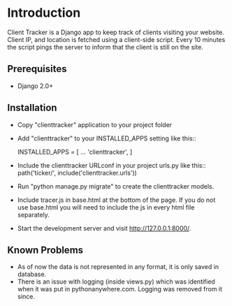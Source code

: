 # Introduction

Client Tracker is a Django app to keep track of clients visiting your website. 
Client IP, and location is fetched using a client-side script. Every 10 minutes
the script pings the server to inform that the client is still on the site.

## Prerequisites

- Django 2.0+

## Installation

- Copy "clienttracker" application to your project folder 
- Add "clienttracker" to your INSTALLED_APPS setting like this::

    INSTALLED_APPS = [
        ...
        'clienttracker',
    ]
- Include the clienttracker URLconf in your project urls.py like this::
    path('ticker/', include('clienttracker.urls'))
- Run "python manage.py migrate" to create the clienttracker models.
- Include tracer.js in base.html at the bottom of the page. If you do not use base.html you will need
   to include the js in every html file separately.
   
   <script src="{% static 'js/tracer.js' %}"></script>
- Start the development server and visit http://127.0.0.1:8000/. 

## Known Problems

- As of now the data is not represented in any format, it is only saved in database.
- There is an issue with logging (inside views.py) which was identified when it was put in pythonanywhere.com. Logging was removed from it since. 
